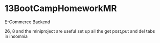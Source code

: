 # 13BootCampHomeworkMR
E-Commerce Backend

26, 8 and the miniproject are useful
set up all the get post,put and del tabs in insomnia
